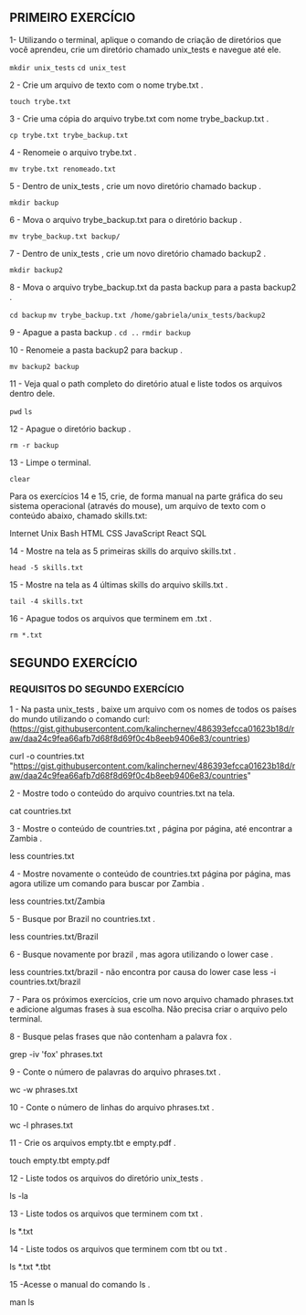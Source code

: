 ## PRIMEIRO EXERCÍCIO

1- Utilizando o terminal, aplique o comando de criação de diretórios que você aprendeu, crie um diretório chamado unix_tests e navegue até ele.

`mkdir unix_tests`
`cd unix_test`

2 - Crie um arquivo de texto com o nome trybe.txt .

`touch trybe.txt`

3 - Crie uma cópia do arquivo trybe.txt com nome trybe_backup.txt .

`cp trybe.txt trybe_backup.txt`

4 - Renomeie o arquivo trybe.txt .

`mv trybe.txt renomeado.txt`

5 - Dentro de unix_tests , crie um novo diretório chamado backup .

`mkdir backup`

6 - Mova o arquivo trybe_backup.txt para o diretório backup .

`mv trybe_backup.txt backup/`

7 - Dentro de unix_tests , crie um novo diretório chamado backup2 .

`mkdir backup2`

8 - Mova o arquivo trybe_backup.txt da pasta backup para a pasta backup2 .

`cd backup`
`mv trybe_backup.txt /home/gabriela/unix_tests/backup2`

9 - Apague a pasta backup .
`cd ..`
`rmdir backup`

10 - Renomeie a pasta backup2 para backup .

`mv backup2 backup`

11 - Veja qual o path completo do diretório atual e liste todos os arquivos dentro dele.

`pwd`
`ls`

12 - Apague o diretório backup .

`rm -r backup`

13 - Limpe o terminal.

`clear`

Para os exercícios 14 e 15, crie, de forma manual na parte gráfica do seu sistema operacional (através do mouse), um arquivo de texto com o conteúdo abaixo, chamado skills.txt:

Internet
Unix
Bash
HTML
CSS
JavaScript
React
SQL

14 - Mostre na tela as 5 primeiras skills do arquivo skills.txt .

`head -5 skills.txt`

15 - Mostre na tela as 4 últimas skills do arquivo skills.txt .

`tail -4 skills.txt`

16 - Apague todos os arquivos que terminem em .txt .

`rm *.txt`

## SEGUNDO EXERCÍCIO

### REQUISITOS DO SEGUNDO EXERCÍCIO

1 - Na pasta unix_tests , baixe um arquivo com os nomes de todos os países do mundo utilizando o comando curl: (https://gist.githubusercontent.com/kalinchernev/486393efcca01623b18d/raw/daa24c9fea66afb7d68f8d69f0c4b8eeb9406e83/countries)

curl -o countries.txt "https://gist.githubusercontent.com/kalinchernev/486393efcca01623b18d/raw/daa24c9fea66afb7d68f8d69f0c4b8eeb9406e83/countries"

2 - Mostre todo o conteúdo do arquivo countries.txt na tela.

cat countries.txt

3 - Mostre o conteúdo de countries.txt , página por página, até encontrar a Zambia .

less countries.txt

4 - Mostre novamente o conteúdo de countries.txt página por página, mas agora utilize um comando para buscar por Zambia .

less countries.txt/Zambia

5 - Busque por Brazil no countries.txt .

less countries.txt/Brazil

6 - Busque novamente por brazil , mas agora utilizando o lower case .

less countries.txt/brazil - não encontra por causa do lower case
less -i countries.txt/brazil

7 - Para os próximos exercícios, crie um novo arquivo chamado phrases.txt e adicione algumas 
frases à sua escolha. Não precisa criar o arquivo pelo terminal.

8 - Busque pelas frases que não contenham a palavra fox .

grep -iv 'fox' phrases.txt

9 - Conte o número de palavras do arquivo phrases.txt .

wc -w phrases.txt

10 - Conte o número de linhas do arquivo phrases.txt .

wc -l phrases.txt

11 - Crie os arquivos empty.tbt e empty.pdf .

touch empty.tbt empty.pdf

12 - Liste todos os arquivos do diretório unix_tests .

ls -la

13 - Liste todos os arquivos que terminem com txt .

ls *.txt

14 - Liste todos os arquivos que terminem com tbt ou txt .

ls *.txt *.tbt

15 -Acesse o manual do comando ls .

man ls


